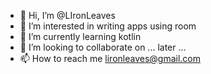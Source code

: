 - 👋 Hi, I’m @LIronLeaves
- 👀 I’m interested in writing apps using room
- 🌱 I’m currently learning kotlin
- 💞️ I’m looking to collaborate on ... later ...
- 📫 How to reach me lironleaves@gmail.com

<!---
LIronLeaves/LIronLeaves is a ✨ special ✨ repository because its `README.md` (this file) appears on your GitHub profile.
You can click the Preview link to take a look at your changes.
--->

